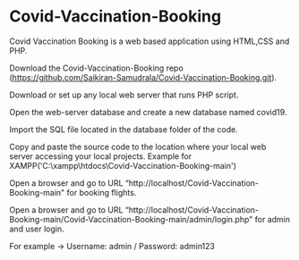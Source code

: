 # Covid-Vaccination-Booking
Covid Vaccination Booking is a web based application using HTML,CSS and PHP.

Download the  Covid-Vaccination-Booking repo (https://github.com/Saikiran-Samudrala/Covid-Vaccination-Booking.git).

Download or set up any local web server that runs PHP script.

Open the web-server database and create a new database named covid19.

Import the SQL file located in the database folder of the code.

Copy and paste the source code to the location where your local web server accessing your local projects. Example for XAMPP('C:\xampp\htdocs\Covid-Vaccination-Booking-main')

Open a browser and go to URL “http://localhost/Covid-Vaccination-Booking-main" for booking flights.

Open a browser and go to URL “http://localhost/Covid-Vaccination-Booking-main/Covid-Vaccination-Booking-main/admin/login.php" for admin and user login.

For example -> Username: admin / Password: admin123
